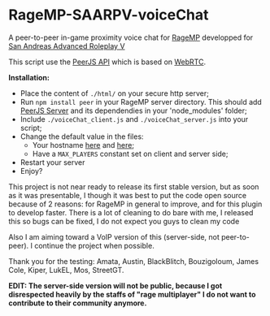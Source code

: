 # RageMP-SAARPV-voiceChat
A peer-to-peer in-game proximity voice chat for [RageMP](https://rage.mp/) developped for [San Andreas Advanced Roleplay V](https://v.sa-arp.net/)

This script use the [PeerJS API](https://github.com/peers/peerjs) which is based on [WebRTC](https://webrtc.org/).

**Installation:**
 - Place the content of `./html/` on your secure http server;
 - Run `npm install peer` in your RageMP server directory. This should add [PeerJS Server](https://github.com/peers/peerjs-server) and its dependendies in your 'node_modules' folder;
 - Include `./voiceChat_client.js` and `./voiceChat_server.js` into your script;
 - Change the default value in the files:
    - Your hostname [here](https://github.com/rt-2/RageMP-SAARPV-voiceChat/blob/master/html/iframe.html#L42) and [here](https://github.com/rt-2/RageMP-SAARPV-voiceChat/blob/master/voiceChat_client.js#L182);
    - Have a `MAX_PLAYERS` constant set on client and server side;
 - Restart your server
 - Enjoy?

This project is not near ready to release its first stable version, but as soon as it was presentable, I though it was best to put the code open source because of 2 reasons: for RageMP in general to improve, and for this plugin to develop faster.
There is a lot of cleaning to do bare with me, I released this so bugs can be fixed, I do not expect you guys to clean my code

Also I am aiming toward a VoIP version of this (server-side, not peer-to-peer). I continue the project when possible.

Thank you for the testing: Amata, Austin, BlackBlitch, Bouzigoloum, James Cole, Kiper, LukEL, Mos, StreetGT.

**EDIT: The server-side version will not be public, because I got disrespected heavily by the staffs of "rage multiplayer" I do not want to contribute to their community anymore.**
